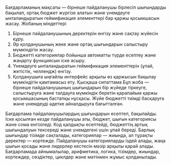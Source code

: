 Бағдарламаның мақсаты — бірнеше пайдаланушы бірлесіп шығындарды бақылап, ортақ бюджет жүргізе алатын және үнемдеуге ынталандыратын геймификация элементтері бар қаржы қосымшасын жасау.
Жобаның міндеттері
1. Бірнеше пайдаланушының деректерін енгізу және сақтау жүйесін құру.
2. Әр қолданушының жеке және ортақ шығындарын салыстыру мүмкіндігін жасау.
3. Бюджетті категориялар бойынша автоматты түрде есептеу және жаңарту функциясын іске асыру.
4. Үнемдеуге ынталандыратын геймификация элементтерін (ұпай, жетістік, челлендж) енгізу.
5. Қолданушыға ыңғайлы интерфейс арқылы өз қаржысын бақылау мүмкіндігін қамтамасыз ету.
Қысқаша сипаттама
Бұл жоба — бірнеше пайдаланушының шығындарын бір жүйеде тіркеуге, салыстыруға және талдауға мүмкіндік беретін қарапайым қаржы қосымшасының бастапқы нұсқасы. Жүйе бюджетті тиімді басқаруға және үнемдеуді әдетке айналдыруға бағытталған.

Бағдарлама пайдаланушылардың шығындарын есептеп, бақылайды.
Іске қосылған кезде пайдаланушы аты, бюджет, шығын категориясы және сома енгізіледі.
Код қалдықты есептейді, бюджеттің артық шығындалуын тексереді және үнемдегені үшін ұпай береді.
Барлық шығындар тізімде сақталады, категориялар — жиында, ал тұрақты деректер — кортежде.
Пайдаланушы категорияларды іздей алады, жаңа шығын қосады және лидерлер кестесін мәзір арқылы қарай алады.
Бағдарламада айнымалылар, арифметика, логика, тізімдер, жиындар, кортеждер, сөздіктер, циклдер және мәтінмен жұмыс қолданылады.
